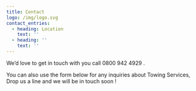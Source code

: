 ```yaml
---
title: Contact
logo: /img/logo.svg
contact_entries:
  - heading: Location
    text: ''
  - heading: ''
    text: ''
---
```

We’d love to get in touch with you call 0800  942 4929 .

You can also use the form below for any inquiries about Towing
Services,  Drop us a line and we will be in touch soon !

